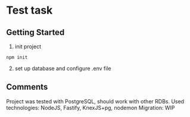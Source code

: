# Test task

## Getting Started

1. init project

```
npm init
```
2. set up database and configure .env file

## Comments

Project was tested with PostgreSQL, should work with other RDBs.
Used technologies: NodeJS, Fastify, KnexJS+pg, nodemon
Migration: WIP